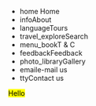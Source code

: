 
<link rel="stylesheet" href="https://maxcdn.bootstrapcdn.com/bootstrap/4.0.0/css/bootstrap.min.css" 
integrity="sha384-Gn5384xqQ1aoWXA+058RXPxPg6fy4IWvTNh0E263XmFcJlSAwiGgFAW/dAiS6JXm" crossorigin="anonymous">
  <mat-toolbar  >
  <div class="nav">
      <ul>
      <li>
        <a mat-raised-button color="white"   routerLink='Home'>
            <mat-icon>
              home
            </mat-icon>
            Home
        </a>
      </li>
      <li><a mat-raised-button color="white"  routerLink="About"><mat-icon>info</mat-icon>About</a></li>
      <li><a mat-raised-button color="white"  routerLink="Tours"><mat-icon>language</mat-icon>Tours</a></li>
      <li><a mat-raised-button color="white"  routerLink="Search"><mat-icon>travel_explore</mat-icon>Search</a></li>
      <li><a mat-raised-button color="white"  routerLink="Tours"><mat-icon>menu_book</mat-icon>T & C</a></li>
      <li><a mat-raised-button color="white"  routerLink="Feedback"><mat-icon>feedback</mat-icon>Feedback</a></li>
      <li><a mat-raised-button color="white"  routerLink="Gallery"><mat-icon>photo_library</mat-icon>Gallery</a></li>
      <li><a mat-raised-button color="white" routerLink="email"><mat-icon>email</mat-icon>e-mail us</a></li>
      <li><a mat-raised-button color="white" routerLink="Contact"><mat-icon>tty</mat-icon>Contact us</a></li>
  </ul>
  </div>
    </mat-toolbar>
    <div class="marquee">
  <ng-marquee speed="normal" [stopOnHover]="true">
    <mark>Hello</mark>
  </ng-marquee>
  </div>

  <!-- <div class="banner1" >
    
  </div>

<div class="banner2">
</div> -->




